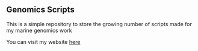 ## Genomics Scripts

This is a simple repository to store the growing number of scripts made for my marine genomics work

You can visit my website [here](https://pdimens.wixsite.com/paveldimens)
